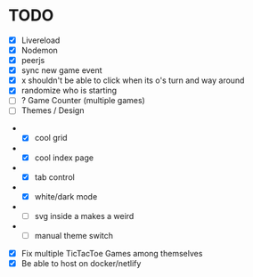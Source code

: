 # TODO

- [x] Livereload
- [x] Nodemon
- [x] peerjs
- [x] sync new game event
- [x] x shouldn't be able to click when its o's turn and way around
- [x] randomize who is starting
- [ ] ? Game Counter (multiple games)
- [ ] Themes / Design
- - [x] cool grid
- - [x] cool index page
- - [x] tab control
- - [x] white/dark mode
- - [ ] svg inside a makes a weird
- - [ ] manual theme switch
- [x] Fix multiple TicTacToe Games among themselves
- [x] Be able to host on docker/netlify